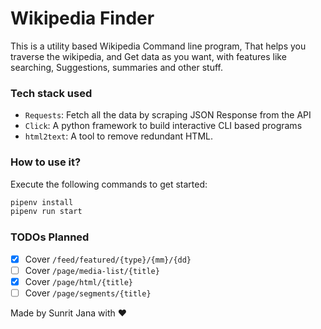 # Wikipedia Finder

This is a utility based Wikipedia Command line program, That helps you traverse the wikipedia, and Get data as you want, with features like searching, Suggestions, summaries and other stuff.

### Tech stack used

- `Requests`: Fetch all the data by scraping JSON Response from the API
- `Click`:  A python framework to build interactive CLI based programs
- `html2text`: A tool to remove redundant HTML.

### How to use it?

Execute the following commands to get started:
```sh
pipenv install
pipenv run start
```

### TODOs Planned

- [x] Cover `/feed/featured/{type}/{mm}/{dd}`
- [ ] Cover `/page/media-list/{title}`
- [x] Cover `/page/html/{title}`
- [ ] Cover `/page/segments/{title}`

Made by Sunrit Jana with ❤️

